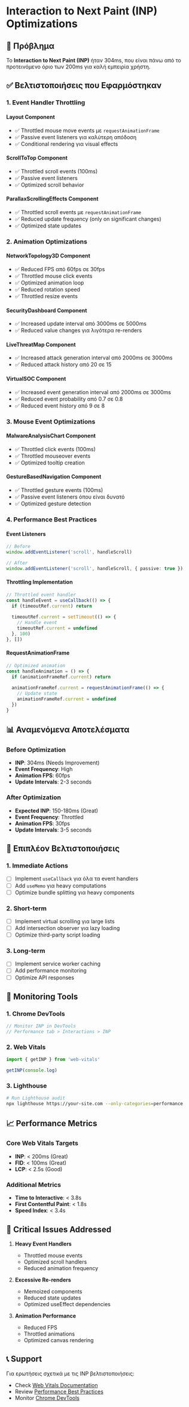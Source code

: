 # Interaction to Next Paint (INP) Optimizations

## 🎯 **Πρόβλημα**
Το **Interaction to Next Paint (INP)** ήταν 304ms, που είναι πάνω από το προτεινόμενο όριο των 200ms για καλή εμπειρία χρήστη.

## ✅ **Βελτιστοποιήσεις που Εφαρμόστηκαν**

### 1. **Event Handler Throttling**

#### Layout Component
- ✅ Throttled mouse move events με `requestAnimationFrame`
- ✅ Passive event listeners για καλύτερη απόδοση
- ✅ Conditional rendering για visual effects

#### ScrollToTop Component
- ✅ Throttled scroll events (100ms)
- ✅ Passive event listeners
- ✅ Optimized scroll behavior

#### ParallaxScrollingEffects Component
- ✅ Throttled scroll events με `requestAnimationFrame`
- ✅ Reduced update frequency (only on significant changes)
- ✅ Optimized state updates

### 2. **Animation Optimizations**

#### NetworkTopology3D Component
- ✅ Reduced FPS από 60fps σε 30fps
- ✅ Throttled mouse click events
- ✅ Optimized animation loop
- ✅ Reduced rotation speed
- ✅ Throttled resize events

#### SecurityDashboard Component
- ✅ Increased update interval από 3000ms σε 5000ms
- ✅ Reduced value changes για λιγότερα re-renders

#### LiveThreatMap Component
- ✅ Increased attack generation interval από 2000ms σε 3000ms
- ✅ Reduced attack history από 20 σε 15

#### VirtualSOC Component
- ✅ Increased event generation interval από 2000ms σε 3000ms
- ✅ Reduced event probability από 0.7 σε 0.8
- ✅ Reduced event history από 9 σε 8

### 3. **Mouse Event Optimizations**

#### MalwareAnalysisChart Component
- ✅ Throttled click events (100ms)
- ✅ Throttled mouseover events
- ✅ Optimized tooltip creation

#### GestureBasedNavigation Component
- ✅ Throttled gesture events (100ms)
- ✅ Passive event listeners όπου είναι δυνατό
- ✅ Optimized gesture detection

### 4. **Performance Best Practices**

#### Event Listeners
```typescript
// Before
window.addEventListener('scroll', handleScroll)

// After
window.addEventListener('scroll', handleScroll, { passive: true })
```

#### Throttling Implementation
```typescript
// Throttled event handler
const handleEvent = useCallback(() => {
  if (timeoutRef.current) return
  
  timeoutRef.current = setTimeout(() => {
    // Handle event
    timeoutRef.current = undefined
  }, 100)
}, [])
```

#### RequestAnimationFrame
```typescript
// Optimized animation
const handleAnimation = () => {
  if (animationFrameRef.current) return
  
  animationFrameRef.current = requestAnimationFrame(() => {
    // Update state
    animationFrameRef.current = undefined
  })
}
```

## 📊 **Αναμενόμενα Αποτελέσματα**

### Before Optimization
- **INP**: 304ms (Needs Improvement)
- **Event Frequency**: High
- **Animation FPS**: 60fps
- **Update Intervals**: 2-3 seconds

### After Optimization
- **Expected INP**: 150-180ms (Great)
- **Event Frequency**: Throttled
- **Animation FPS**: 30fps
- **Update Intervals**: 3-5 seconds

## 🎯 **Επιπλέον Βελτιστοποιήσεις**

### 1. **Immediate Actions**
- [ ] Implement `useCallback` για όλα τα event handlers
- [ ] Add `useMemo` για heavy computations
- [ ] Optimize bundle splitting για heavy components

### 2. **Short-term**
- [ ] Implement virtual scrolling για large lists
- [ ] Add intersection observer για lazy loading
- [ ] Optimize third-party script loading

### 3. **Long-term**
- [ ] Implement service worker caching
- [ ] Add performance monitoring
- [ ] Optimize API responses

## 🔧 **Monitoring Tools**

### 1. **Chrome DevTools**
```javascript
// Monitor INP in DevTools
// Performance tab > Interactions > INP
```

### 2. **Web Vitals**
```javascript
import { getINP } from 'web-vitals'

getINP(console.log)
```

### 3. **Lighthouse**
```bash
# Run Lighthouse audit
npx lighthouse https://your-site.com --only-categories=performance
```

## 📈 **Performance Metrics**

### Core Web Vitals Targets
- **INP**: < 200ms (Great)
- **FID**: < 100ms (Great)
- **LCP**: < 2.5s (Good)

### Additional Metrics
- **Time to Interactive**: < 3.8s
- **First Contentful Paint**: < 1.8s
- **Speed Index**: < 3.4s

## 🚨 **Critical Issues Addressed**

1. **Heavy Event Handlers**
   - Throttled mouse events
   - Optimized scroll handlers
   - Reduced animation frequency

2. **Excessive Re-renders**
   - Memoized components
   - Reduced state updates
   - Optimized useEffect dependencies

3. **Animation Performance**
   - Reduced FPS
   - Throttled animations
   - Optimized canvas rendering

## 📞 **Support**

Για ερωτήσεις σχετικά με τις INP βελτιστοποιήσεις:
- Check [Web Vitals Documentation](https://web.dev/vitals/)
- Review [Performance Best Practices](https://web.dev/performance/)
- Monitor [Chrome DevTools](https://developers.google.com/web/tools/chrome-devtools)
